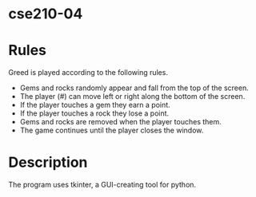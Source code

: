 # cse210-04


# Rules
Greed is played according to the following rules.

- Gems and rocks randomly appear and fall from the top of the screen.
- The player (#) can move left or right along the bottom of the screen.
- If the player touches a gem they earn a point.
- If the player touches a rock they lose a point.
- Gems and rocks are removed when the player touches them.
- The game continues until the player closes the window.

# Description

The program uses tkinter, a GUI-creating tool for python. 
